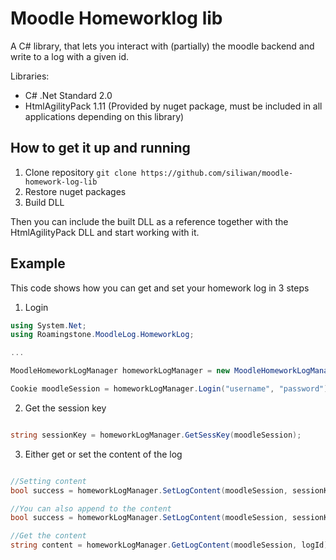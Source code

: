 # Moodle Homeworklog lib

A C# library, that lets you interact with (partially) the moodle backend and write to a log with a given id.

Libraries:
- C# .Net Standard 2.0
- HtmlAgilityPack 1.11 (Provided by nuget package, must be included in all applications depending on this library)

## How to get it up and running

1. Clone repository `git clone https://github.com/siliwan/moodle-homework-log-lib`
2. Restore nuget packages
3. Build DLL

Then you can include the built DLL as a reference together with the HtmlAgilityPack DLL and start working with it.

## Example

This code shows how you can get and set your homework log in 3 steps

1. Login

```C#
using System.Net;
using Roamingstone.MoodleLog.HomeworkLog;

...

MoodleHomeworkLogManager homeworkLogManager = new MoodleHomeworkLogManager("https://moodle.example.com");

Cookie moodleSession = homeworkLogManager.Login("username", "password");

```

2. Get the session key

```C#

string sessionKey = homeworkLogManager.GetSessKey(moodleSession);

```

3. Either get or set the content of the log

```C#

//Setting content
bool success = homeworkLogManager.SetLogContent(moodleSession, sessionKey, logId, "I will be written to the log!");

//You can also append to the content
bool success = homeworkLogManager.SetLogContent(moodleSession, sessionKey, logId, "I will be written to the log after the previous content!", true);

//Get the content
string content = homeworkLogManager.GetLogContent(moodleSession, logId);

```
